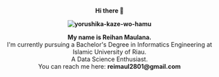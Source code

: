 <p align="center">
    <b>Hi there 👋  
</p>

<p align="center">
  <img src="https://user-images.githubusercontent.com/44041900/169674770-b692867d-619f-45a0-9c9a-c7792b9f67ae.gif" alt="yorushika-kaze-wo-hamu" />
</p>

<p align="center">
    <b>My name is Reihan Maulana.</b><br></b>
    I'm currently  pursuing a Bachelor's Degree in Informatics Engineering at Islamic University of Riau.</br>
    A Data Science Enthusiast.</br>  
    You can reach me here: <b>reimaul2801@gmail.com</b>
</p>
